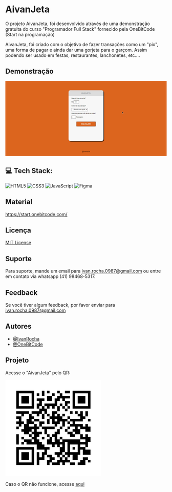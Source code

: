 # AivanJeta

O projeto AivanJeta, foi desenvolvido através de uma demonstração gratuita do curso "Programador Full Stack" fornecido pela OneBitCode (Start na programação)

AivanJeta, foi criado com o objetivo de fazer transações como um "pix", uma forma de pagar e ainda dar uma gorjeta para o garçom. Assim podendo ser usado em festas, restaurantes, lanchonetes, etc....

## Demonstração

![App Screenshot](./assets/AivanJeta.gif)


## 💻 Tech Stack:
 ![HTML5](https://img.shields.io/badge/html5-%23E34F26.svg?style=flat&logo=html5&logoColor=white) 
 ![CSS3](https://img.shields.io/badge/css3-%231572B6.svg?style=flat&logo=css3&logoColor=white) 
 ![JavaScript](https://img.shields.io/badge/javascript-%23323330.svg?style=flat&logo=javascript&logoColor=%23F7DF1E)
 ![Figma](https://img.shields.io/badge/figma-%23F24E1E.svg?style=flat&logo=figma&logoColor=white)

## Material

https://start.onebitcode.com/

## Licença

[MIT License](https://choosealicense.com/licenses/mit/)

## Suporte

Para suporte, mande um email para ivan.rocha.0987@gmail.com ou entre em contato via whatsapp (41) 98468-5317.

## Feedback

Se você tiver algum feedback, por favor enviar para ivan.rocha.0987@gmail.com

## Autores

- [@IvanRocha](https://www.github.com/ivanrocha10)
- [@OneBitCode](https://github.com/OneBitCodeBlog)

## Projeto

<p>
  Acesse o "AivanJeta" pelo QR:
</p>
  <img src="./assets/qrcode.png/" alt="qrcode" class="capa">

Caso o QR não funcione, acesse <a href="https://ivanrocha10.github.io/AivanJeta/">aqui</a>
